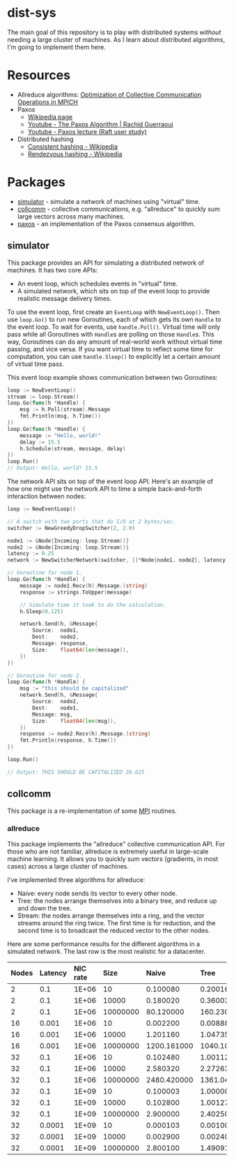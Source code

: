 # dist-sys

The main goal of this repository is to play with distributed systems *without* needing a large cluster of machines. As I learn about distributed algorithms, I'm going to implement them here.

# Resources

 * Allreduce algorithms: [Optimization of Collective Communication Operations in MPICH](http://www.mcs.anl.gov/~thakur/papers/ijhpca-coll.pdf)
 * Paxos
   * [Wikipedia page](https://en.wikipedia.org/wiki/Paxos_(computer_science)#Multi-Paxos)
   * [Youtube - The Paxos Algorithm | Rachid Guerraoui](https://www.youtube.com/watch?v=WX4gjowx45E)
   * [Youtube - Paxos lecture (Raft user study)](https://www.youtube.com/watch?v=JEpsBg0AO6o)
 * Distributed hashing
   * [Consistent hashing - Wikipedia](https://en.wikipedia.org/wiki/Consistent_hashing)
   * [Rendezvous hashing - Wikipedia](https://en.wikipedia.org/wiki/Rendezvous_hashing)

# Packages

 * [simulator](#simulator) - simulate a network of machines using "virtual" time.
 * [collcomm](#collcomm) - collective communications, e.g. "allreduce" to quickly sum large vectors across many machines.
 * [paxos](paxos) - an implementation of the Paxos consensus algorithm.

## simulator

This package provides an API for simulating a distributed network of machines. It has two core APIs:

 * An event loop, which schedules events in "virtual" time.
 * A simulated network, which sits on top of the event loop to provide realistic message delivery times.

To use the event loop, first create an `EventLoop` with `NewEventLoop()`. Then use `loop.Go()` to run new Goroutines, each of which gets its own `Handle` to the event loop. To wait for events, use `handle.Poll()`. Virtual time will only pass while all Goroutines with `Handle`s are polling on those `Handle`s. This way, Goroutines can do any amount of real-world work without virtual time passing, and vice versa. If you want virtual time to reflect some time for computation, you can use `handle.Sleep()` to explicitly let a certain amount of virtual time pass.

This event loop example shows communication between two Goroutines:

```go
loop := NewEventLoop()
stream := loop.Stream()
loop.Go(func(h *Handle) {
    msg := h.Poll(stream).Message
    fmt.Println(msg, h.Time())
})
loop.Go(func(h *Handle) {
    message := "Hello, world!"
    delay := 15.5
    h.Schedule(stream, message, delay)
})
loop.Run()
// Output: Hello, world! 15.5
```

The network API sits on top of the event loop API. Here's an example of how one might use the network API to time a simple back-and-forth interaction between nodes:

```go
loop := NewEventLoop()

// A switch with two ports that do I/O at 2 bytes/sec.
switcher := NewGreedyDropSwitcher(2, 2.0)

node1 := &Node{Incoming: loop.Stream()}
node2 := &Node{Incoming: loop.Stream()}
latency := 0.25
network := NewSwitcherNetwork(switcher, []*Node{node1, node2}, latency)

// Goroutine for node 1.
loop.Go(func(h *Handle) {
    message := node1.Recv(h).Message.(string)
    response := strings.ToUpper(message)

    // Simulate time it took to do the calculation.
    h.Sleep(0.125)

    network.Send(h, &Message{
        Source:  node1,
        Dest:    node2,
        Message: response,
        Size:    float64(len(message)),
    })
})

// Goroutine for node 2.
loop.Go(func(h *Handle) {
    msg := "this should be capitalized"
    network.Send(h, &Message{
        Source:  node2,
        Dest:    node1,
        Message: msg,
        Size:    float64(len(msg)),
    })
    response := node2.Recv(h).Message.(string)
    fmt.Println(response, h.Time())
})

loop.Run()

// Output: THIS SHOULD BE CAPITALIZED 26.625
```

## collcomm

This package is a re-implementation of some [MPI](https://en.wikipedia.org/wiki/Message_Passing_Interface) routines.

### allreduce

This package implements the "allreduce" collective communication API. For those who are not familiar, allreduce is extremely useful in large-scale machine learning. It allows you to quickly sum vectors (gradients, in most cases) across a large cluster of machines.

I've implemented three algorithms for allreduce:

 * Naive: every node sends its vector to every other node.
 * Tree: the nodes arrange themselves into a binary tree, and reduce up and down the tree.
 * Stream: the nodes arrange themselves into a ring, and the vector streams around the ring twice. The first time is for reduction, and the second time is to broadcast the reduced vector to the other nodes.

Here are some performance results for the different algorithms in a simulated network. The last row is the most realistic for a datacenter.

| Nodes | Latency | NIC rate | Size | Naive | Tree | Stream |
|:--|:--|:--|:--|:--|:--|:--|
| 2 | 0.1 | 1E+06 | 10 | 0.100080 | 0.200160 | 0.800232 |
| 2 | 0.1 | 1E+06 | 10000 | 0.180020 | 0.360030 | 1.020026 |
| 2 | 0.1 | 1E+06 | 10000000 | 80.120000 | 160.230000 | 200.860011 |
| 16 | 0.001 | 1E+06 | 10 | 0.002200 | 0.008880 | 0.067676 |
| 16 | 0.001 | 1E+06 | 10000 | 1.201160 | 1.047350 | 0.419556 |
| 16 | 0.001 | 1E+06 | 10000000 | 1200.161000 | 1040.107250 | 305.143356 |
| 32 | 0.1 | 1E+06 | 10 | 0.102480 | 1.001120 | 9.901000 |
| 32 | 0.1 | 1E+06 | 10000 | 2.580320 | 2.272630 | 19.551941 |
| 32 | 0.1 | 1E+06 | 10000000 | 2480.420000 | 1361.042500 | 336.256147 |
| 32 | 0.1 | 1E+09 | 10 | 0.100003 | 1.000001 | 9.900001 |
| 32 | 0.1 | 1E+09 | 10000 | 0.102800 | 1.001270 | 19.100486 |
| 32 | 0.1 | 1E+09 | 10000000 | 2.900000 | 2.402500 | 19.185915 |
| 32 | 0.0001 | 1E+09 | 10 | 0.000103 | 0.001001 | 0.009901 |
| 32 | 0.0001 | 1E+09 | 10000 | 0.002900 | 0.002403 | 0.019586 |
| 32 | 0.0001 | 1E+09 | 10000000 | 2.800100 | 1.490913 | 0.358567 |
